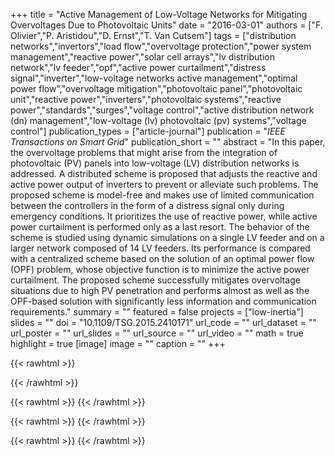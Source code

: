 +++
title = "Active Management of Low-Voltage Networks for Mitigating Overvoltages Due to Photovoltaic Units"
date = "2016-03-01"
authors = ["F. Olivier","P. Aristidou","D. Ernst","T. Van Cutsem"]
tags = ["distribution networks","invertors","load flow","overvoltage protection","power system management","reactive power","solar cell arrays","lv distribution network","lv feeder","opf","active power curtailment","distress signal","inverter","low-voltage networks active management","optimal power flow","overvoltage mitigation","photovoltaic panel","photovoltaic unit","reactive power","inverters","photovoltaic systems","reactive power","standards","surges","voltage control","active distribution network (dn) management","low-voltage (lv) photovoltaic (pv) systems","voltage control"]
publication_types = ["article-journal"]
publication = "_IEEE Transactions on Smart Grid_"
publication_short = ""
abstract = "In this paper, the overvoltage problems that might arise from the integration of photovoltaic (PV) panels into low-voltage (LV) distribution networks is addressed. A distributed scheme is proposed that adjusts the reactive and active power output of inverters to prevent or alleviate such problems. The proposed scheme is model-free and makes use of limited communication between the controllers in the form of a distress signal only during emergency conditions. It prioritizes the use of reactive power, while active power curtailment is performed only as a last resort. The behavior of the scheme is studied using dynamic simulations on a single LV feeder and on a larger network composed of 14 LV feeders. Its performance is compared with a centralized scheme based on the solution of an optimal power flow (OPF) problem, whose objective function is to minimize the active power curtailment. The proposed scheme successfully mitigates overvoltage situations due to high PV penetration and performs almost as well as the OPF-based solution with significantly less information and communication requirements."
summary = ""
featured = false
projects = ["low-inertia"]
slides = ""
doi = "10.1109/TSG.2015.2410171"
url_code = ""
url_dataset = ""
url_poster = ""
url_slides = ""
url_source = ""
url_video = ""
math = true
highlight = true
[image]
image = ""
caption = ""
+++

{{< rawhtml >}}
<div data-badge-details="right" data-badge-type="medium-donut" data-doi="10.1109/TSG.2015.2410171" data-hide-no-mentions="true" class="altmetric-embed"></div>
{{< /rawhtml >}}

{{< rawhtml >}}
<a href="https://plu.mx/plum/a/?doi=10.1109/TSG.2015.2410171" class="plumx-summary"></a>
{{< /rawhtml >}}

{{< rawhtml >}}
<a href="https://plu.mx/plum/a/?doi=10.1109/TSG.2015.2410171" class="plumx-details"></a>
{{< /rawhtml >}}

{{< rawhtml >}}
<a href="https://plu.mx/plum/a/?doi=10.1109/TSG.2015.2410171" class="plumx-plum-print-popup"></a>
{{< /rawhtml >}}
